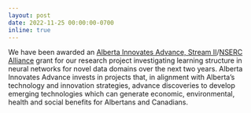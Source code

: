 ```yaml
---
layout: post
date: 2022-11-25 00:00:00-0700
inline: true
---
```


We have been awarded an [Alberta Innovates Advance, Stream II](https://albertainnovates.ca/programs/advance/)/[NSERC Alliance](https://www.nserc-crsng.gc.ca/Innovate-Innover/AI-AI_eng.asp) grant for our research project investigating learning structure in neural networks for novel data domains over the next two years. Alberta Innovates Advance invests in projects that, in alignment with Alberta’s technology and innovation strategies, advance discoveries to develop emerging technologies which can generate economic, environmental, health and social benefits for Albertans and Canadians.
